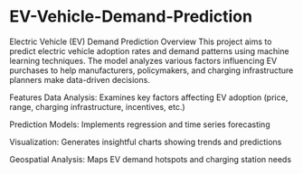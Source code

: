 # EV-Vehicle-Demand-Prediction
Electric Vehicle (EV) Demand Prediction
Overview
This project aims to predict electric vehicle adoption rates and demand patterns using machine learning techniques. The model analyzes various factors influencing EV purchases to help manufacturers, policymakers, and charging infrastructure planners make data-driven decisions.

Features
Data Analysis: Examines key factors affecting EV adoption (price, range, charging infrastructure, incentives, etc.)

Prediction Models: Implements regression and time series forecasting

Visualization: Generates insightful charts showing trends and predictions

Geospatial Analysis: Maps EV demand hotspots and charging station needs
